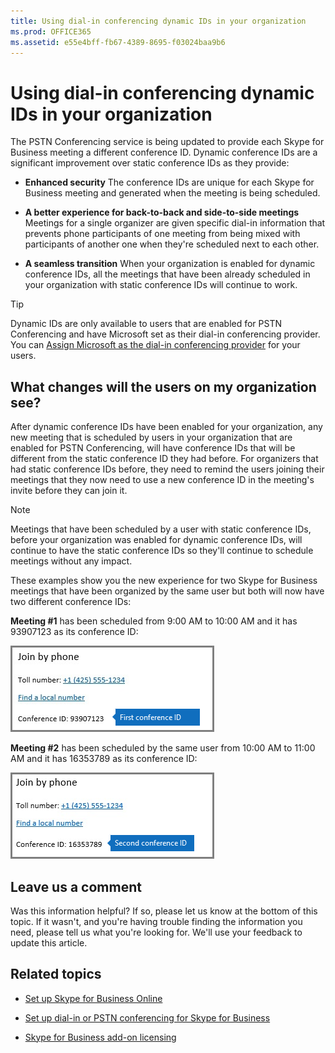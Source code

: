 ```yaml
---
title: Using dial-in conferencing dynamic IDs in your organization
ms.prod: OFFICE365
ms.assetid: e55e4bff-fb67-4389-8695-f03024baa9b6
---
```



# Using dial-in conferencing dynamic IDs in your organization

The PSTN Conferencing service is being updated to provide each Skype for Business meeting a different conference ID. Dynamic conference IDs are a significant improvement over static conference IDs as they provide:
  
    
    


- **Enhanced security** The conference IDs are unique for each Skype for Business meeting and generated when the meeting is being scheduled.
    
  
- **A better experience for back-to-back and side-to-side meetings** Meetings for a single organizer are given specific dial-in information that prevents phone participants of one meeting from being mixed with participants of another one when they're scheduled next to each other.
    
  
- **A seamless transition** When your organization is enabled for dynamic conference IDs, all the meetings that have been already scheduled in your organization with static conference IDs will continue to work.
    
  

> [!TIP]
> Dynamic IDs are only available to users that are enabled for PSTN Conferencing and have Microsoft set as their dial-in conferencing provider. You can  [Assign Microsoft as the dial-in conferencing provider](assign-microsoft-as-the-dial-in-conferencing-provider.md) for your users.
  
    
    


## What changes will the users on my organization see?

After dynamic conference IDs have been enabled for your organization, any new meeting that is scheduled by users in your organization that are enabled for PSTN Conferencing, will have conference IDs that will be different from the static conference ID they had before. For organizers that had static conference IDs before, they need to remind the users joining their meetings that they now need to use a new conference ID in the meeting's invite before they can join it.
  
    
    

> [!NOTE]
> Meetings that have been scheduled by a user with static conference IDs, before your organization was enabled for dynamic conference IDs, will continue to have the static conference IDs so they'll continue to schedule meetings without any impact. 
  
    
    

These examples show you the new experience for two Skype for Business meetings that have been organized by the same user but both will now have two different conference IDs: 
  
    
    
 **Meeting #1** has been scheduled from 9:00 AM to 10:00 AM and it has 93907123 as its conference ID:
  
    
    

  
    
    

  
    
    
![First Dynamic Conference ID.](images/997b2473-7645-46df-9774-95eb070c2239.png)
  
    
    
 **Meeting #2** has been scheduled by the same user from 10:00 AM to 11:00 AM and it has 16353789 as its conference ID:
  
    
    

  
    
    
![Second Dynamic Conference IDs](images/e1eecc76-812b-426c-90e8-80e9f6f4ad31.png)
  
    
    

  
    
    

  
    
    

## Leave us a comment
<a name="bkmk_comment"> </a>

Was this information helpful? If so, please let us know at the bottom of this topic. If it wasn't, and you're having trouble finding the information you need, please tell us what you're looking for. We'll use your feedback to update this article.
  
    
    

## Related topics
<a name="bkmk_comment"> </a>


-  [Set up Skype for Business Online](set-up-skype-for-business-online.md)
    
  
-  [Set up dial-in or PSTN conferencing for Skype for Business](set-up-dial-in-or-pstn-conferencing-for-skype-for-business.md)
    
  
-  [Skype for Business add-on licensing](skype-for-business-add-on-licensing.md)
    
  

